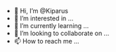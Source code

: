 - 👋 Hi, I’m @Kiparus
- 👀 I’m interested in ...
- 🌱 I’m currently learning ...
- 💞️ I’m looking to collaborate on ...
- 📫 How to reach me ...

<!---
Kiparus/Kiparus is a ✨ special ✨ repository because its `README.md` (this file) appears on your GitHub profile.
You can click the Preview link to take a look at your changes.
--->
